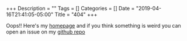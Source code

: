 +++
Description = ""
Tags = []
Categories = []
Date = "2019-04-16T21:41:05-05:00"
Title = "404"
+++

Oops!! Here's my [homepage](https://jasik.xyz) and if you think something is weird you can open an issue on my [github repo](https://github.com/jasikpark/jasik-xyz/issues/new)